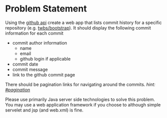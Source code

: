 Problem Statement
=================

Using the [github api](http://developer.github.com/v3/) create a web app that lists commit history for a specific repository (e.g. [twbs/bootstrap](http://github.com/twbs/bootstrap)). It should display the following commit information for each commit

* commit author information
  * name
  * email
  * github login if applicable
* commit date
* commit message
* link to the github commit page

There should be pagination links for navigating around the commits. _hint: [#pagination](http://developer.github.com/v3/#pagination)_

Please use primarily Java server side technologies to solve this problem.  You may use a web application framework if you choose to although simple servelet and jsp (and web.xml) is fine.  

